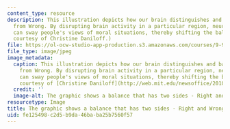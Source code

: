 ```yaml
---
content_type: resource
description: This illustration depicts how our brain distinguishes and balances Right
  from Wrong. By disrupting brain activity in a particular region, neuroscientists
  can sway people's views of moral situations, thereby shifting the balance. (Image
  courtesy of Christine Daniloff.)
file: https://ol-ocw-studio-app-production.s3.amazonaws.com/courses/9-916-special-topics-social-animals-fall-2009/fe125498c2d5b9da46baba25b7560f57_9-916f09-th.jpg
file_type: image/jpeg
image_metadata:
  caption: This illustration depicts how our brain distinguishes and balances Right
    from Wrong. By disrupting brain activity in a particular region, neuroscientists
    can sway people's views of moral situations, thereby shifting the balance. (Image
    courtesy of [Christine Daniloff](http://web.mit.edu/newsoffice/2010/moral-control-0330).)
  credit: ''
  image-alt: The graphic shows a balance that has two sides - Right and Wrong.
resourcetype: Image
title: The graphic shows a balance that has two sides - Right and Wrong
uid: fe125498-c2d5-b9da-46ba-ba25b7560f57
---
```

